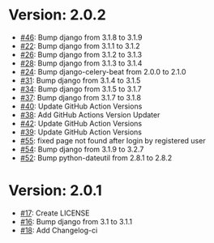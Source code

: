 # Version: 2.0.2

* [#46](https://github.com/ramraj/banking-system/pull/46): Bump django from 3.1.8 to 3.1.9
* [#22](https://github.com/ramraj/banking-system/pull/22): Bump django from 3.1.1 to 3.1.2
* [#26](https://github.com/ramraj/banking-system/pull/26): Bump django from 3.1.2 to 3.1.3
* [#28](https://github.com/ramraj/banking-system/pull/28): Bump django from 3.1.3 to 3.1.4
* [#24](https://github.com/ramraj/banking-system/pull/24): Bump django-celery-beat from 2.0.0 to 2.1.0
* [#31](https://github.com/ramraj/banking-system/pull/31): Bump django from 3.1.4 to 3.1.5
* [#34](https://github.com/ramraj/banking-system/pull/34): Bump django from 3.1.5 to 3.1.7
* [#37](https://github.com/ramraj/banking-system/pull/37): Bump django from 3.1.7 to 3.1.8
* [#40](https://github.com/ramraj/banking-system/pull/40): Update GitHub Action Versions
* [#38](https://github.com/ramraj/banking-system/pull/38): Add GitHub Actions Version Updater
* [#42](https://github.com/ramraj/banking-system/pull/42): Update GitHub Action Versions
* [#39](https://github.com/ramraj/banking-system/pull/39): Update GitHub Action Versions
* [#55](https://github.com/ramraj/banking-system/pull/55): fixed page not found after login by registered user
* [#54](https://github.com/ramraj/banking-system/pull/54): Bump django from 3.1.9 to 3.2.7
* [#52](https://github.com/ramraj/banking-system/pull/52): Bump python-dateutil from 2.8.1 to 2.8.2


Version: 2.0.1
==============

* [#17](https://github.com/ramraj/banking-system/pull/17): Create LICENSE
* [#16](https://github.com/ramraj/banking-system/pull/16): Bump django from 3.1 to 3.1.1
* [#18](https://github.com/ramraj/banking-system/pull/18): Add Changelog-ci
